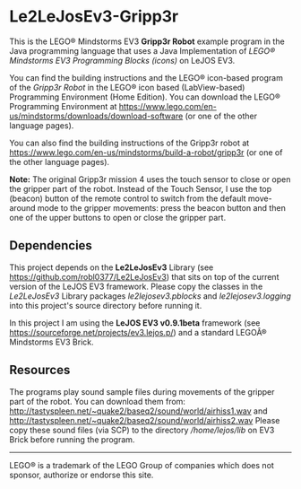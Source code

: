 # Le2LeJosEv3-Gripp3r
This is the LEGO® Mindstorms EV3 **Gripp3r Robot** example program in the Java programming language that uses a Java Implementation of _LEGO® Mindstorms EV3 Programming Blocks (icons)_ on LeJOS EV3. 

You can find the building instructions and the LEGO® icon-based program of the _Gripp3r Robot_ in the LEGO® icon based (LabView-based) Programming Environment (Home Edition). You can download the LEGO® Programming Environment at https://www.lego.com/en-us/mindstorms/downloads/download-software (or one of the other language pages).

You can also find the building instructions of the Gripp3r robot at https://www.lego.com/en-us/mindstorms/build-a-robot/gripp3r (or one of the other language pages).

**Note:** The original Gripp3r mission 4 uses the touch sensor to close or open the gripper part of the robot. 
Instead of the Touch Sensor, I use the top (beacon) button of the remote control to switch from the default move-around mode to the gripper movements: press the beacon button and then one of the upper buttons to open or close the gripper part.

## Dependencies
This project depends on the **Le2LeJosEv3** Library (see https://github.com/robl0377/Le2LeJosEv3) that sits on top of the current version of the LeJOS EV3 framework. 
Please copy the classes in the _Le2LeJosEv3_ Library packages _le2lejosev3.pblocks_ and _le2lejosev3.logging_ into this project's source directory before running it.

In this project I am using the **LeJOS EV3 v0.9.1beta** framework (see https://sourceforge.net/projects/ev3.lejos.p/) and a standard LEGOÂ® Mindstorms EV3 Brick.

## Resources
The programs play sound sample files during movements of the gripper part of the robot. 
You can download them from:
http://tastyspleen.net/~quake2/baseq2/sound/world/airhiss1.wav and http://tastyspleen.net/~quake2/baseq2/sound/world/airhiss2.wav
Please copy these sound files (via SCP) to the directory _/home/lejos/lib_ on EV3 Brick before running the program.

---
LEGO® is a trademark of the LEGO Group of companies which does not sponsor, authorize or endorse this site.

